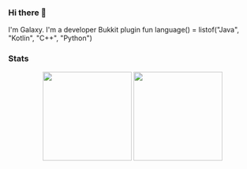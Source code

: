 ### Hi there 👋

I'm Galaxy. I'm a developer Bukkit plugin
fun language() = listof("Java", "Kotlin", "C++", "Python")

### Stats
<div align="center">
  <img height="180em" src="https://github-readme-stats.vercel.app/api?username=Galaxy-VN&count_private=true&show_icons=true&theme=dark" />
  <img height="180em" src="https://github-readme-stats.vercel.app/api/top-langs/?username=Galaxy-VN&theme=dark&layout=compact&langs_count=6" />
</div>
